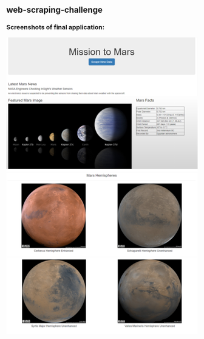 ## web-scraping-challenge

### Screenshots of final application:

![screenshot 1](Missions_to_Mars/images/webpage-1.PNG)
![screenshot 2](Missions_to_Mars/images/webpage-2.PNG)
![screenshot 3](Missions_to_Mars/images/webpage-3.PNG)
![screenshot 4](Missions_to_Mars/images/webpage-4.PNG)
